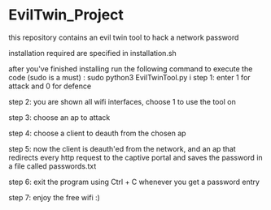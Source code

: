 # EvilTwin_Project

this repository contains an evil twin tool to hack a network password


installation required are specified in installation.sh

after you've finished installing run the following command to execute the code (sudo is a must) :  sudo python3 EvilTwinTool.py
i
step 1: enter 1 for attack and 0 for defence

step 2: you are shown all wifi interfaces, choose 1 to use the tool on

step 3: choose an ap to attack

step 4: choose a client to deauth from the chosen ap

step 5: now the client is deauth'ed from the network, and an ap that redirects every http request to the captive portal and saves the password
in a file called passwords.txt

step 6: exit the program using Ctrl + C whenever you get a password entry 
 
step 7: enjoy the free wifi :)
